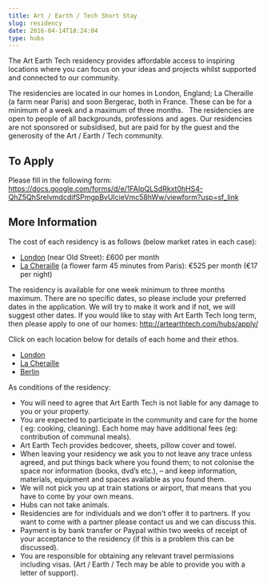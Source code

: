 ```yaml
---
title: Art / Earth / Tech Short Stay
slug: residency
date: 2016-04-14T18:24:04
type: hubs
---
```


The Art Earth Tech residency provides affordable access to inspiring locations where you can focus on your ideas and projects whilst supported and connected to our community.

The residencies are located in our homes in London, England; La Cheraille (a farm near Paris) and soon Bergerac, both in France. These can be for a minimum of a week and a maximum of three months.
 
The residencies are open to people of all backgrounds, professions and ages. Our residencies are not sponsored or subsidised, but are paid for by the guest and the generosity of the Art / Earth / Tech community.

## To Apply

Please fill in the following form: https://docs.google.com/forms/d/e/1FAIpQLSdRkxt0hHS4-QhZ5QhSrelvmdcdifSPmgpBvUIcieVmc58hWw/viewform?usp=sf_link

## More Information

The cost of each residency is as follows (below market rates in each case):

* <a href="/londonhub" target="_blank">London</a> (near Old Street): £600 per month
* <a href="/la-cheraille" target="_blank">La Cheraille</a> (a flower farm 45 minutes from Paris): €525 per month (€17 per night)

The residency is available for one week minimum to three months maximum. There are no specific dates, so please include your preferred dates in the application. We will try to make it work and if not, we will suggest other dates. If you would like to stay with Art Earth Tech long term, then please apply to one of our homes: http://artearthtech.com/hubs/apply/

Click on each location below for details of each home and their ethos.

* <a href="/londonhub" target="_blank">London</a>
* <a href="/la-cheraille" target="_blank">La Cheraille</a>
* <a href="/berlinhub" target="_blank">Berlin</a>

As conditions of the residency:  

* You will need to agree that Art Earth Tech is not liable for any damage to you or your property.    
* You are expected to participate in the community and care for the home ( eg: cooking, cleaning). Each home may have additional fees (eg: contribution of communal meals).    
* Art Earth Tech provides bedcover, sheets, pillow cover and towel.  
* When leaving your residency we ask you to not leave any trace unless agreed, and put things back where you found them; to not colonise the space nor information (books, dvd’s etc.), – and keep information, materials, equipment and spaces available as you found them.
* We will not pick you up at train stations or airport, that means that you have to come by your own means.  
* Hubs can not take animals.  
* Residencies are for individuals and we don't offer it to partners. If you want to come with a partner please contact us and we can discuss this.  
* Payment is by bank transfer or Paypal within two weeks of receipt of your acceptance to the residency (if this is a problem this can be discussed).  
* You are responsible for obtaining any relevant travel permissions including visas. (Art / Earth / Tech may be able to provide you with a letter of support).  

